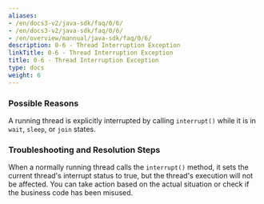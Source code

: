 ```yaml
---
aliases:
- /en/docs3-v2/java-sdk/faq/0/6/
- /en/docs3-v2/java-sdk/faq/0/6/
- /en/overview/mannual/java-sdk/faq/0/6/
description: 0-6 - Thread Interruption Exception
linkTitle: 0-6 - Thread Interruption Exception
title: 0-6 - Thread Interruption Exception
type: docs
weight: 6
---
```








### Possible Reasons

A running thread is explicitly interrupted by calling `interrupt()` while it is in `wait`, `sleep`, or `join` states.

### Troubleshooting and Resolution Steps

When a normally running thread calls the `interrupt()` method, it sets the current thread's interrupt status to true, but the thread's execution will not be affected. 
You can take action based on the actual situation or check if the business code has been misused.

